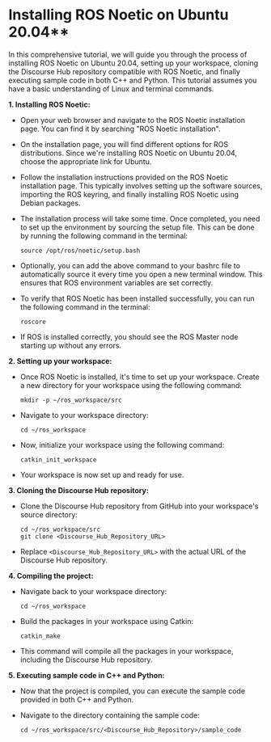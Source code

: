 # Installing ROS Noetic on Ubuntu 20.04**

In this comprehensive tutorial, we will guide you through the process of installing ROS Noetic on Ubuntu 20.04, setting up your workspace, cloning the Discourse Hub repository compatible with ROS Noetic, and finally executing sample code in both C++ and Python. This tutorial assumes you have a basic understanding of Linux and terminal commands.

**1. Installing ROS Noetic:**

- Open your web browser and navigate to the ROS Noetic installation page. You can find it by searching "ROS Noetic installation".
- On the installation page, you will find different options for ROS distributions. Since we're installing ROS Noetic on Ubuntu 20.04, choose the appropriate link for Ubuntu.
- Follow the installation instructions provided on the ROS Noetic installation page. This typically involves setting up the software sources, importing the ROS keyring, and finally installing ROS Noetic using Debian packages.
- The installation process will take some time. Once completed, you need to set up the environment by sourcing the setup file. This can be done by running the following command in the terminal:

  ```
  source /opt/ros/noetic/setup.bash
  ```
- Optionally, you can add the above command to your bashrc file to automatically source it every time you open a new terminal window. This ensures that ROS environment variables are set correctly.
- To verify that ROS Noetic has been installed successfully, you can run the following command in the terminal:

  ```
  roscore
  ```
- If ROS is installed correctly, you should see the ROS Master node starting up without any errors.

**2. Setting up your workspace:**

- Once ROS Noetic is installed, it's time to set up your workspace. Create a new directory for your workspace using the following command:

  ```
  mkdir -p ~/ros_workspace/src
  ```
- Navigate to your workspace directory:

  ```
  cd ~/ros_workspace
  ```
- Now, initialize your workspace using the following command:

  ```
  catkin_init_workspace
  ```
- Your workspace is now set up and ready for use.

**3. Cloning the Discourse Hub repository:**

- Clone the Discourse Hub repository from GitHub into your workspace's source directory:

  ```
  cd ~/ros_workspace/src
  git clone <Discourse_Hub_Repository_URL>
  ```
- Replace `<Discourse_Hub_Repository_URL>` with the actual URL of the Discourse Hub repository.

**4. Compiling the project:**

- Navigate back to your workspace directory:

  ```
  cd ~/ros_workspace
  ```
- Build the packages in your workspace using Catkin:

  ```
  catkin_make
  ```
- This command will compile all the packages in your workspace, including the Discourse Hub repository.

**5. Executing sample code in C++ and Python:**

- Now that the project is compiled, you can execute the sample code provided in both C++ and Python.
- Navigate to the directory containing the sample code:

  ```
  cd ~/ros_workspace/src/<Discourse_Hub_Repository>/sample_code
  ```
